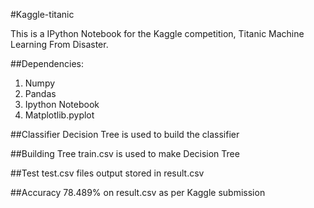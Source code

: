 #Kaggle-titanic

This is a  IPython Notebook for the Kaggle competition, Titanic Machine Learning From Disaster. 

##Dependencies:
1. Numpy
2. Pandas
3. Ipython Notebook
4. Matplotlib.pyplot	

##Classifier
Decision Tree is used to build the classifier

##Building Tree
train.csv is used to make Decision Tree

##Test
test.csv files output stored in result.csv

##Accuracy
78.489% on result.csv as per Kaggle submission



